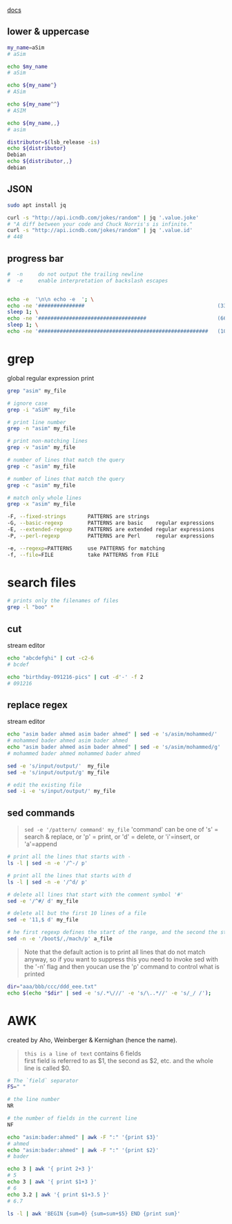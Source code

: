 [docs](https://www-users.york.ac.uk/~mijp1/teaching/2nd_year_Comp_Lab/guides/grep_awk_sed.pdf)

## lower & uppercase
```bash
my_name=aSim
# aSim

echo $my_name
# aSim

echo ${my_name^}
# ASim

echo ${my_name^^}
# ASIM

echo ${my_name,,}
# asim

distributor=$(lsb_release -is)
echo ${distributor}
Debian
echo ${distributor,,}
debian
```


## JSON
```bash
sudo apt install jq

curl -s "http://api.icndb.com/jokes/random" | jq '.value.joke'
# "A diff between your code and Chuck Norris's is infinite."
curl -s "http://api.icndb.com/jokes/random" | jq '.value.id'
# 448
```


## progress bar
```bash
#  -n     do not output the trailing newline
#  -e     enable interpretation of backslash escapes


echo -e  '\n\n echo -e  '; \
echo -ne '###############                                           (33%)\r'; \
sleep 1; \
echo -ne '###################################                       (66%)\r'; \
sleep 1; \
echo -ne '#######################################################   (100%)\r';
```


# grep
global regular expression print
```bash
grep "asim" my_file

# ignore case
grep -i "aSiM" my_file

# print line number
grep -n "asim" my_file

# print non-matching lines
grep -v "asim" my_file

# number of lines that match the query
grep -c "asim" my_file

# number of lines that match the query
grep -c "asim" my_file

# match only whole lines
grep -x "asim" my_file

-F, --fixed-strings       PATTERNS are strings
-G, --basic-regexp        PATTERNS are basic    regular expressions
-E, --extended-regexp     PATTERNS are extended regular expressions
-P, --perl-regexp         PATTERNS are Perl     regular expressions

-e, --regexp=PATTERNS     use PATTERNS for matching
-f, --file=FILE           take PATTERNS from FILE
```


# search files
```bash
# prints only the filenames of files
grep -l "boo" *
```


## cut
stream editor
```bash
echo "abcdefghi" | cut -c2-6
# bcdef

echo "birthday-091216-pics" | cut -d'-' -f 2
# 091216
```


## replace regex
stream editor
```bash
echo "asim bader ahmed asim bader ahmed" | sed -e 's/asim/mohammed/'
# mohammed bader ahmed asim bader ahmed
echo "asim bader ahmed asim bader ahmed" | sed -e 's/asim/mohammed/g'
# mohammed bader ahmed mohammed bader ahmed

sed -e 's/input/output/'  my_file
sed -e 's/input/output/g' my_file

# edit the existing file
sed -i -e 's/input/output/' my_file
```

## sed commands
> `sed -e '/pattern/ command' my_file` 'command' can be one of 's' = search & replace, or 
> 'p' = print, or 'd' = delete, or 'i'=insert, or 'a'=append
```bash
# print all the lines that starts with -
ls -l | sed -n -e '/^-/ p'

# print all the lines that starts with d
ls -l | sed -n -e '/^d/ p'

# delete all lines that start with the comment symbol '#'
sed -e '/^#/ d' my_file

# delete all but the first 10 lines of a file
sed -e '11,$ d' my_file

# he first regexp defines the start of the range, and the second the stop
sed -n -e '/boot$/,/mach/p' a_file
```

>  Note that the default action is to print all lines that do not
match anyway, so if you want to suppress this you need to invoke
sed with the '-n' flag and then youcan use the 'p' command to 
control what is printed


```bash
dir="aaa/bbb/ccc/ddd_eee.txt"
echo $(echo "$dir" | sed -e 's/.*\///' -e 's/\..*//' -e 's/_/ /');
```

# AWK
created by Aho, Weinberger & Kernighan (hence the name).
> `this is a line of text` contains 6 fields    
> first field is referred to as $1, the second as $2, etc. 
> and the whole line is called $0.
```bash
# The `field` separator
FS=" "

# the line number
NR

# the number of fields in the current line
NF
```

```bash
echo "asim:bader:ahmed" | awk -F ":" '{print $3}'
# ahmed
echo "asim:bader:ahmed" | awk -F ":" '{print $2}'
# bader
```


```bash
echo 3 | awk '{ print 2+3 }'
# 5
echo 3 | awk '{ print $1+3 }'
# 6
echo 3.2 | awk '{ print $1+3.5 }'
# 6.7
```


```bash
ls -l | awk 'BEGIN {sum=0} {sum=sum+$5} END {print sum}'
```
